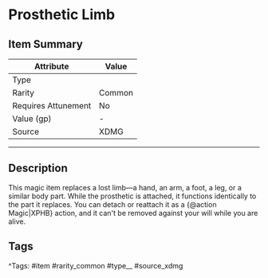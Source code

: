 # Prosthetic Limb

## Item Summary

| Attribute            | Value                        |
|----------------------|------------------------------|
| Type                 |   |
| Rarity               | Common             |
| Requires Attunement  | No                |
| Value (gp)           | -    |
| Source               | XDMG |

---

## Description

This magic item replaces a lost limb—a hand, an arm, a foot, a leg, or a similar body part. While the prosthetic is attached, it functions identically to the part it replaces. You can detach or reattach it as a {@action Magic|XPHB} action, and it can't be removed against your will while you are alive.

## Tags

^Tags: #item #rarity_common #type__ #source_xdmg